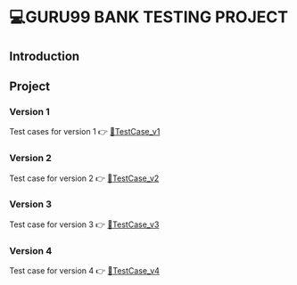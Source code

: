 # 💻GURU99 BANK TESTING PROJECT

## Introduction
## Project
### Version 1 

Test cases for version 1 👉 [📄TestCase_v1](https://docs.google.com/spreadsheets/d/1gj5yZU04VEHmiiZ_8LPP1RA50Qifec4n/edit?gid=1079266762#gid=1079266762)
### Version 2

Test case for version 2 👉 [📄TestCase_v2](https://docs.google.com/spreadsheets/d/1kzwJOAiXubyCwz2qvyLn4MJUSK-MeiFe/edit?gid=36532697#gid=36532697)
### Version 3
Test case for version 3 👉 [📄TestCase_v3](https://docs.google.com/spreadsheets/d/1FZKrfdmp3BG3vXJcGVVsfeLwAvq5j13Y/edit?gid=1181371354#gid=1181371354)
### Version 4
Test case for version 4 👉 [📄TestCase_v4](https://docs.google.com/spreadsheets/d/1RW4zw7s0TsQYscovAxVPu253RN1l1S6-/edit?gid=140682253#gid=140682253)
